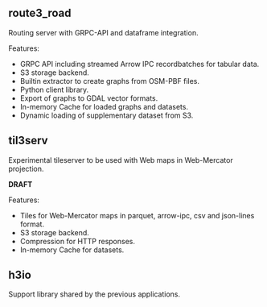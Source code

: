 ## route3_road

Routing server with GRPC-API and dataframe integration.

Features:

- GRPC API including streamed Arrow IPC recordbatches for tabular data.
- S3 storage backend.
- Builtin extractor to create graphs from OSM-PBF files.
- Python client library.
- Export of graphs to GDAL vector formats.
- In-memory Cache for loaded graphs and datasets.
- Dynamic loading of supplementary dataset from S3.

## til3serv

Experimental tileserver to be used with Web maps in Web-Mercator projection.

**DRAFT**

Features:

- Tiles for Web-Mercator maps in parquet, arrow-ipc, csv and json-lines format.
- S3 storage backend.
- Compression for HTTP responses.
- In-memory Cache for datasets.

## h3io

Support library shared by the previous applications.
